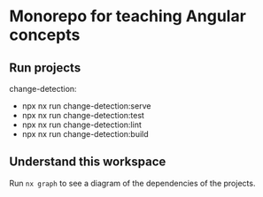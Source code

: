# Monorepo for teaching Angular concepts


## Run projects
change-detection: 
  * npx nx run change-detection:serve
  * npx nx run change-detection:test
  * npx nx run change-detection:lint
  * npx nx run change-detection:build

## Understand this workspace

Run `nx graph` to see a diagram of the dependencies of the projects.

